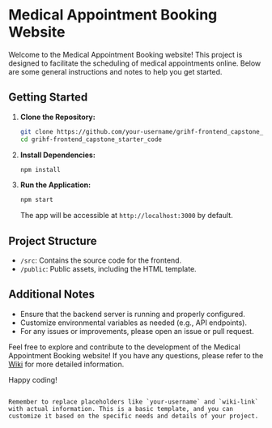 # Medical Appointment Booking Website

Welcome to the Medical Appointment Booking website! This project is designed to facilitate the scheduling of medical appointments online. Below are some general instructions and notes to help you get started.

## Getting Started

1. **Clone the Repository:**
   ```bash
   git clone https://github.com/your-username/grihf-frontend_capstone_starter_code.git
   cd grihf-frontend_capstone_starter_code
   ```

2. **Install Dependencies:**
   ```bash
   npm install
   ```

3. **Run the Application:**
   ```bash
   npm start
   ```
   The app will be accessible at `http://localhost:3000` by default.

## Project Structure

- `/src`: Contains the source code for the frontend.
- `/public`: Public assets, including the HTML template.

## Additional Notes

- Ensure that the backend server is running and properly configured.
- Customize environmental variables as needed (e.g., API endpoints).
- For any issues or improvements, please open an issue or pull request.

Feel free to explore and contribute to the development of the Medical Appointment Booking website! If you have any questions, please refer to the [Wiki](wiki-link) for more detailed information.

Happy coding!
```

Remember to replace placeholders like `your-username` and `wiki-link` with actual information. This is a basic template, and you can customize it based on the specific needs and details of your project.